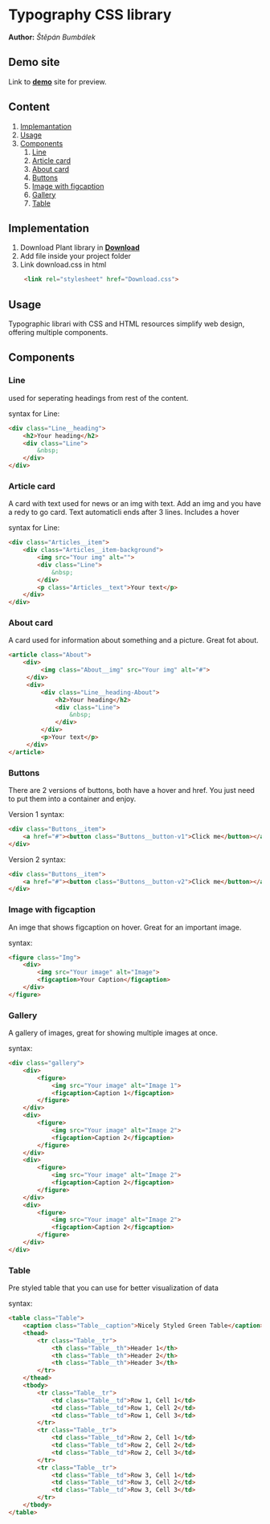 # Typography CSS library
**Author:** *Štěpán Bumbálek*
## Demo site
Link to **[demo](http://127.0.0.1:5500/index.html)** site for preview.
## Content
1. [Implemantation](#implementation)
2. [Usage](#usage)
3. [Components](#components)
    1. [Line](#line)
    2. [Article card](#article-card)
    3. [About card](#about-card)
    4. [Buttons](#buttons)
    5. [Image with figcaption](#image-with-figcaption)
    6. [Gallery](#gallery)
    7. [Table](#table)
## Implementation
1. Download Plant library in **[Download](...)**
2. Add file inside your project folder
3. Link download.css in html
    ```html
     <link rel="stylesheet" href="Download.css">
## Usage
Typographic librari with CSS and HTML resources simplify web design, offering multiple components.
## Components
### Line
used for seperating headings from rest of the content.

syntax for Line:
```html
<div class="Line__heading">
    <h2>Your heading</h2>
    <div class="Line">
        &nbsp;
    </div>
</div>
```
### Article card
A card with text used for news or an img with text. Add an img and you have a redy to go card. Text automaticli ends after 3 lines. Includes a hover 

syntax for Line:
```html
<div class="Articles__item">
    <div class="Articles__item-background">
        <img src="Your img" alt="">
        <div class="Line">
            &nbsp;
        </div>
        <p class="Articles__text">Your text</p>
    </div>
</div>
```

### About card
A card used for information about something and a picture. Great fot about.
```html
<article class="About">
    <div> 
         <img class="About__img" src="Your img" alt="#">
     </div>
     <div>
         <div class="Line__heading-About">
             <h2>Your heading</h2>
             <div class="Line">
                 &nbsp;
             </div>
         </div>
         <p>Your text</p>
     </div>
</article>
```

### Buttons
There are 2 versions of buttons, both have a hover and href. You just need to put them into a container and enjoy.

Version 1 syntax:
```html
<div class="Buttons__item">
    <a href="#"><button class="Buttons__button-v1">Click me</button></a>
</div>
```
Version 2 syntax:
```html
<div class="Buttons__item">
    <a href="#"><button class="Buttons__button-v2">Click me</button></a>
</div>
```

### Image with figcaption
An imge that shows figcaption on hover. Great for an important image.

syntax:
```html
<figure class="Img">
    <div>
        <img src="Your image" alt="Image">
        <figcaption>Your Caption</figcaption>
    </div>
</figure>
```

### Gallery
A gallery of images, great for showing multiple images at once.

syntax:
```html
<div class="gallery">
    <div>
        <figure>
            <img src="Your image" alt="Image 1">
            <figcaption>Caption 1</figcaption>
        </figure>
    </div>
    <div>
        <figure>
            <img src="Your image" alt="Image 2">
            <figcaption>Caption 2</figcaption>
        </figure>
    </div>
    <div>
        <figure>
            <img src="Your image" alt="Image 2">
            <figcaption>Caption 2</figcaption>
        </figure>
    </div>
    <div>
        <figure>
            <img src="Your image" alt="Image 2">
            <figcaption>Caption 2</figcaption>
        </figure>
    </div>
</div>
```

### Table 
Pre styled table that you can use for better visualization of data

syntax:
```html
<table class="Table">
    <caption class="Table__caption">Nicely Styled Green Table</caption>
    <thead>
        <tr class="Table__tr">
            <th class="Table__th">Header 1</th>
            <th class="Table__th">Header 2</th>
            <th class="Table__th">Header 3</th>
        </tr>
    </thead>
    <tbody>
        <tr class="Table__tr">
            <td class="Table__td">Row 1, Cell 1</td>
            <td class="Table__td">Row 1, Cell 2</td>
            <td class="Table__td">Row 1, Cell 3</td>
        </tr>
        <tr class="Table__tr">
            <td class="Table__td">Row 2, Cell 1</td>
            <td class="Table__td">Row 2, Cell 2</td>
            <td class="Table__td">Row 2, Cell 3</td>
        </tr>
        <tr class="Table__tr">
            <td class="Table__td">Row 3, Cell 1</td>
            <td class="Table__td">Row 3, Cell 2</td>
            <td class="Table__td">Row 3, Cell 3</td>
        </tr>
    </tbody>
</table>
```


